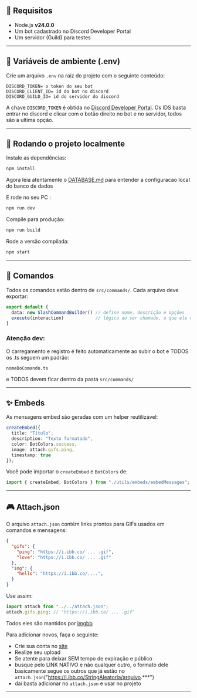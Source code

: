 
## 🚀 Requisitos

- Node.js **v24.0.0**
- Um bot cadastrado no Discord Developer Portal
- Um servidor (Guild) para testes

---

## 🔐 Variáveis de ambiente (.env)

Crie um arquivo `.env` na raiz do projeto com o seguinte conteúdo:

```env
DISCORD_TOKEN= o token do seu bot
DISCORD_CLIENT_ID= id do bot no discord
DISCORD_GUILD_ID= id do servidor do discord
```

A chave `DISCORD_TOKEN` é obtida no [Discord Developer Portal](https://discord.com/developers/applications).
Os IDS basta entrar no discord e clicar com o botão direito no bot e no servidor, todos são a ultima opção.

---

## 🧪 Rodando o projeto localmente

Instale as dependências:

```bash
npm install
```

Agora leia atentamente o [DATABASE.md](https://github.com/codify-community/codify-bot/blob/main/DATABASE.md) para entender a configuracao local do banco de dados

E rode no seu PC :

```bash
npm run dev
```

Compile para produção:

```bash
npm run build
```

Rode a versão compilada:

```bash
npm start
```

---

## 📆 Comandos

Todos os comandos estão dentro de `src/commands/`. Cada arquivo deve exportar:

```ts
export default {
  data: new SlashCommandBuilder() // define nome, descrição e opções
  execute(interaction)            // lógica ao ser chamado, o que ele vai fazer
}
```

### Atenção dev:
O carregamento e registro é feito automaticamente ao subir o bot e TODOS os .ts seguem um padrão:

```properties
nomeDoComando.ts
```
e TODOS devem ficar dentro da pasta `src/commands/`

---

## ✨ Embeds

As mensagens embed são geradas com um helper reutilizável:

```ts
createEmbed({
  title: "Título",
  description: "Texto formatado",
  color: BotColors.success,
  image: attach.gifs.ping,
  timestamp: true
});
```

Você pode importar o `createEmbed` e `BotColors` de:

```ts
import { createEmbed, BotColors } from "./utils/embeds/embedMessages";
```

---

## 🎮 Attach.json

O arquivo `attach.json` contém links prontos para GIFs usados em comandos e mensagens:

```json
{
  "gifs": {
    "ping": "https://i.ibb.co/ ... .gif",
    "love": "https://i.ibb.co/ ... .gif"
  },
  "img": {
    "hello": "https://i.ibb.co/....",
  }
}
```

Use assim:

```ts
import attach from "../../attach.json";
attach.gifs.ping; // "https://i.ibb.co/ ... .gif"
```

Todos eles são mantidos por [imgbb](https://imgbb.com/)

Para adicionar novos, faça o seguinte:
- Crie sua conta no [site](https://imgbb.com/)
- Realize seu upload
- Se atente para deixar SEM tempo de expiração e público
- busque pelo LINK NATIVO e não qualquer outro, o formato dele basicamente segue os outros que já estão no `attach.json`("https://i.ibb.co/StringAleatoria/arquivo.***")
- daí basta adicionar no `attach.json` e usar no projeto

---